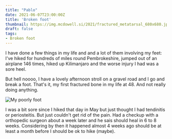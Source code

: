 ```yaml
---
title: "Pablo"
date: 2021-06-07T23:00:00Z
title: 'Broken foot'
thumbnail: https://img.mcdowell.si/2021/fractured_metatarsal_680x680.jpg
draft: false
tags:
- Broken foot
---
```


I have done a few things in my life and and a lot of them involving my feet: I've hiked for hundreds of miles round Pembrokeshire, jumped out of an airplane 146 times, hiked up Kilimanjaro and the worse injury I had was a sore heel.

But hell noooo, I have a lovely afternoon stroll on a gravel road and I go and break a foot. That's it, my first fractured bone in my life at 48. And not really doing anything.

![My poorly foot](https://img.mcdowell.si/2021/fractured_metatarsal.jpg "Fractured third metatarsal bone")

I was a bit sore since I hiked that day in May but just thought I had tendinitis or periosteitis. But just couldn't get rid of the pain. Had a checkup with a orthopedic surgeon about a week later and he sais should heal in 6 to 8 weeks. Considering by then it happened almost 4 weeks ago should be at least a month before I should be ok to hike (maybe).
